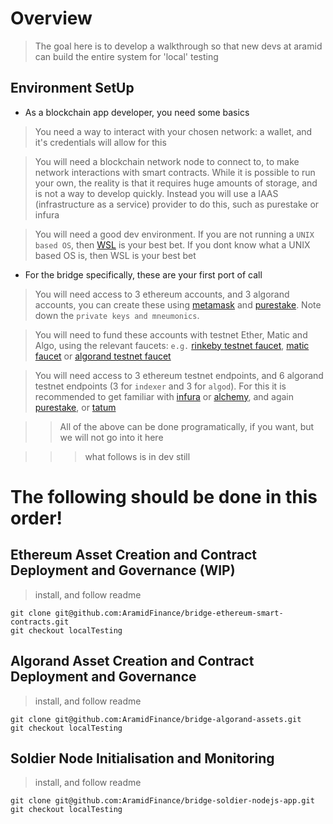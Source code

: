 # Overview

> The goal here is to develop a walkthrough so that new devs at aramid can build the entire system for 'local' testing

## Environment SetUp

- As a blockchain app developer, you need some basics

> You need a way to interact with your chosen network: a wallet, and it's credentials will allow for this

> You will need a blockchain network node to connect to, to make network interactions with smart contracts. While it is possible to run your own, the reality is that it requires huge amounts of storage, and is not a way to develop quickly. Instead you will use a IAAS (infrastructure as a service) provider to do this, such as purestake or infura

> You will need a good dev environment. If you are not running a `UNIX based OS`, then [WSL](https://docs.microsoft.com/en-us/windows/wsl/setup/environment) is your best bet. If you dont know what a UNIX based OS is, then WSL is your best bet

- For the bridge specifically, these are your first port of call

> You will need access to 3 ethereum accounts, and 3 algorand accounts, you can create these using [metamask](https://metamask.io/) and [purestake](https://www.purestake.com/technology/algosigner/). Note down the `private keys and mneumonics`. 

> You will need to fund these accounts with testnet Ether, Matic and Algo, using the relevant faucets: `e.g.` [rinkeby testnet faucet](https://rinkebyfaucet.com/), [matic faucet](https://faucet.polygon.technology/) or [algorand testnet faucet](https://testnet.algoexplorer.io/dispenser)

> You will need access to 3 ethereum testnet endpoints, and 6 algorand testnet endpoints (3 for `indexer` and 3 for `algod`). For this it is recommended to get familiar with [infura](https://infura.io/) or [alchemy](https://www.alchemy.com/), and again [purestake](https://developer.purestake.io/), or [tatum](https://dashboard.tatum.io/)

> > All of the above can be done programatically, if you want, but we will not go into it here

> > > what follows is in dev still

# The following should be done in this order!

## Ethereum Asset Creation and Contract Deployment and Governance (WIP)

> install, and follow readme

```
git clone git@github.com:AramidFinance/bridge-ethereum-smart-contracts.git
git checkout localTesting
```

## Algorand Asset Creation and Contract Deployment and Governance

> install, and follow readme

```
git clone git@github.com:AramidFinance/bridge-algorand-assets.git
git checkout localTesting
```

## Soldier Node Initialisation and Monitoring

> install, and follow readme

```
git clone git@github.com:AramidFinance/bridge-soldier-nodejs-app.git
git checkout localTesting
```
